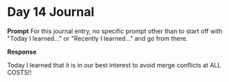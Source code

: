 # Day 14 Journal

**Prompt**
For this journal entry, no specific prompt other than to start off with "Today I learned..." or "Recently I learned..." and go from there.

**Response**

Today I learned that it is in our best interest to avoid merge conflicts at ALL COSTS!!